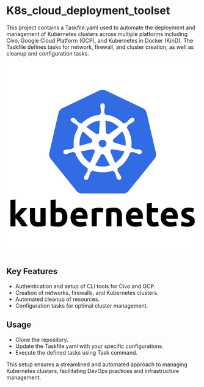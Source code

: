# K8s_cloud_deployment_toolset

This project contains a Taskfile.yaml used to automate the deployment and management of Kubernetes clusters across multiple platforms including Civo, Google Cloud Platform (GCP), and Kubernetes in Docker (KinD). The Taskfile defines tasks for network, firewall, and cluster creation, as well as cleanup and configuration tasks. 

![](./readme-assets/kubernetes-logo.png)

## Key Features 
- Authentication and setup of CLI tools for Civo and GCP.
- Creation of networks, firewalls, and Kubernetes clusters.
- Automated cleanup of resources.
- Configuration tasks for optimal cluster management.
  
## Usage 
- Clone the repository.
- Update the Taskfile.yaml with your specific configurations.
- Execute the defined tasks using Task command.

This setup ensures a streamlined and automated approach to managing Kubernetes clusters, facilitating DevOps practices and infrastructure management.
